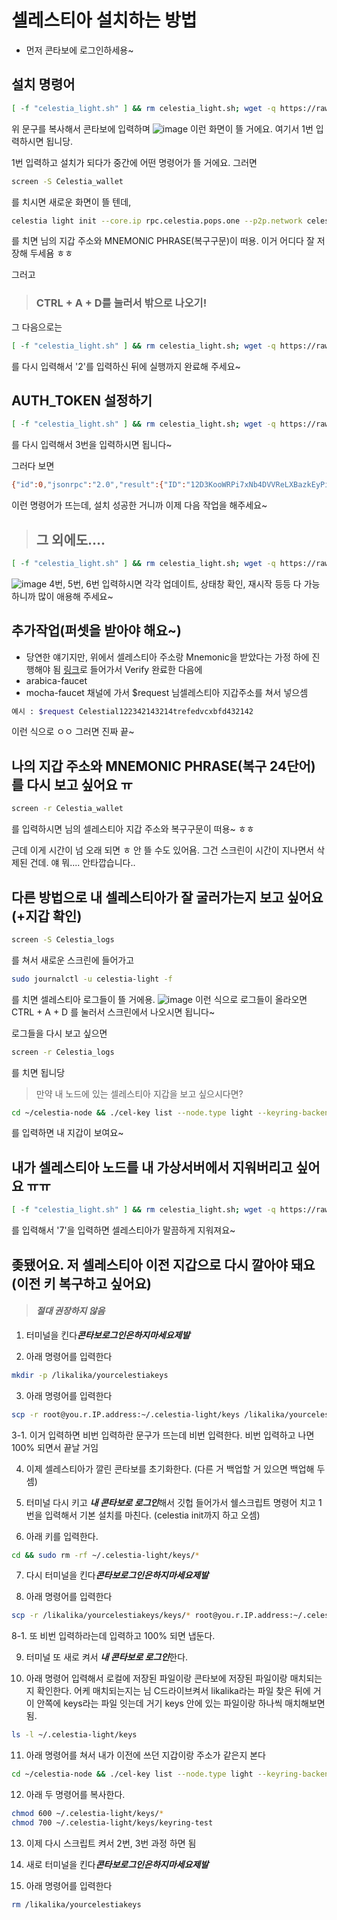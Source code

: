 # 셀레스티아 설치하는 방법

- 먼저 콘타보에 로그인하세용~
## 설치 명령어
```bash
[ -f "celestia_light.sh" ] && rm celestia_light.sh; wget -q https://raw.githubusercontent.com/byonjuk/Celestia_light/main/celestia_light.sh && chmod +x celestia_light.sh && ./celestia_light.sh
```
위 문구를 복사해서 콘타보에 입력하며
![image](https://github.com/user-attachments/assets/727f61dd-2a36-4d32-950a-5dba42873024)
이런 화면이 뜰 거에요. 여기서 1번 입력하시면 됩니당.

1번 입력하고 설치가 되다가 중간에 어떤 명령어가 뜰 거에요. 그러면
```bash
screen -S Celestia_wallet
```
를 치시면 새로운 화면이 뜰 텐데,
```bash
celestia light init --core.ip rpc.celestia.pops.one --p2p.network celestia
```
를 치면 님의 지갑 주소와 MNEMONIC PHRASE(복구구문)이 떠용. 이거 어디다 잘 저장해 두세욤 ㅎㅎ

그러고

> ### CTRL + A + D를 눌러서 밖으로 나오기!

그 다음으로는
```bash
[ -f "celestia_light.sh" ] && rm celestia_light.sh; wget -q https://raw.githubusercontent.com/byonjuk/Celestia_light/main/celestia_light.sh && chmod +x celestia_light.sh && ./celestia_light.sh
```
를 다시 입력해서 '2'를 입력하신 뒤에 실행까지 완료해 주세요~

## AUTH_TOKEN 설정하기
```bash
[ -f "celestia_light.sh" ] && rm celestia_light.sh; wget -q https://raw.githubusercontent.com/byonjuk/Celestia_light/main/celestia_light.sh && chmod +x celestia_light.sh && ./celestia_light.sh
```
를 다시 입력해서 3번을 입력하시면 됩니다~

그러다 보면
```bash
{"id":0,"jsonrpc":"2.0","result":{"ID":"12D3KooWRPi7xNb4DVVReLXBazkEyPi4oDMpdKbsexMxo4NcuAED","Addrs":["/ip4/111.11.111.111/tcp/2121","/ip4/123.456.789.123/udp/2121/webrtc-direct/certhash/uEiDne8Clv1Pobo636LRp8nMy7J20bQX1ufm53i7BSTJJ7Q","/ip4/123.345.322.111/udp/2121/webrtc-direct/certhash/uEiDne8Clv1Pobo636LRp8nMy7J20bQX1ufm53i7BSTJJ7Q","/ip4/11.11.111.111/udp/2121/quic-v1","/ip4/100.42.177.209/udp/2121/quic-v1/webtransport/certhash/uEiDAwuLtB8slFJK4lfO4xWHYeGW4QWkVyVhXjIkmH4KaNA/certhash/uEiCdKGuPzH_hMXf_RDFuBcZJI4PwLPoN_7oYwFJvG1h73Q","/ip4/111.111.111.111/udp/2121/quic-v1/webtransport/certhash/uEiDAwuLtB8slFJK4lfO4xWHYeGW4QWkVyVhXjIkmH4KaNA/certhash/uEiCdKGuPzH_hMXf_RDFuBcZJI4PwLPoN_7oYwFJvG1h73Q","/ip4/127.0.0.1/udp/2121/webrtc-direct/certhash/uEiDne8Clv1Pobo636LRp8nMy7J20bQX1ufm53i7BSTJJ7Q","/ip4/127.0.0.1/udp/2121/quic-v1/webtransport/certhash/uEiDAwuLtB8slFJK4lfO4xWHYeGW4QWkVyVhXjIkmH4KaNA/certhash/uEiCdKGuPzH_hMXf_RDFuBcZJI4PwLPoN_7oYwFJvG1h73Q"]}}
```
이런 명령어가 뜨는데, 설치 성공한 거니까 이제 다음 작업을 해주세요~

> ## 그 외에도....
```bash
[ -f "celestia_light.sh" ] && rm celestia_light.sh; wget -q https://raw.githubusercontent.com/byonjuk/Celestia_light/main/celestia_light.sh && chmod +x celestia_light.sh && ./celestia_light.sh
```
![image](https://github.com/user-attachments/assets/be6cf918-66e3-4ca2-ae1a-3ad536b338fc)
4번, 5번, 6번 입력하시면 각각 업데이트, 상태창 확인, 재시작 등등 다 가능하니까 많이 애용해 주세요~

## 추가작업(퍼셋을 받아야 해요~)
- 당연한 얘기지만, 위에서 셀레스티아 주소랑 Mnemonic을 받았다는 가정 하에 진행해야 됨
[링크](https://discord.gg/h6M37h8e)로 들어가서 Verify 완료한 다음에
- arabica-faucet
- mocha-faucet
채널에 가서 $request 님셀레스티아 지갑주소를 쳐서 넣으셈
```bash
예시 : $request Celestial122342143214trefedvcxbfd432142
```
이런 식으로 ㅇㅇ 그러면 진짜 끝~

## 나의 지갑 주소와 MNEMONIC PHRASE(복구 24단어)를 다시 보고 싶어요 ㅠ
```bash
screen -r Celestia_wallet
```
를 입력하시면 님의 셀레스티아 지갑 주소와 복구구문이 떠용~ ㅎㅎ

근데 이게 시간이 넘 오래 되면 ㅎ 안 뜰 수도 있어욤. 그건 스크린이 시간이 지나면서 삭제된 건데. 얘 뭐.... 안타깝습니다..

## 다른 방법으로 내 셀레스티아가 잘 굴러가는지 보고 싶어요 (+지갑 확인)

```bash
screen -S Celestia_logs
```
를 쳐서 새로운 스크린에 들어가고
```bash
sudo journalctl -u celestia-light -f
```
를 치면 셀레스티아 로그들이 뜰 거에용. 
![image](https://github.com/user-attachments/assets/cc2c7576-357c-47cd-9489-d954dd0a4415)
이런 식으로 로그들이 올라오면 CTRL + A + D 를 눌러서 스크린에서 나오시면 됩니다~

로그들을 다시 보고 싶으면
```bash
screen -r Celestia_logs
```
를 치면 됩니당

> 만약 내 노드에 있는 셀레스티아 지갑을 보고 싶으시다면?
```bash
cd ~/celestia-node && ./cel-key list --node.type light --keyring-backend test --p2p.network celestia
```
를 입력하면 내 지갑이 보여요~

## 내가 셀레스티아 노드를 내 가상서버에서 지워버리고 싶어요 ㅠㅠ
```bash
[ -f "celestia_light.sh" ] && rm celestia_light.sh; wget -q https://raw.githubusercontent.com/byonjuk/Celestia_light/main/celestia_light.sh && chmod +x celestia_light.sh && ./celestia_light.sh
```
를 입력해서 '7'을 입력하면 셀레스티아가 말끔하게 지워져요~

## 좆됐어요. 저 셀레스티아 이전 지갑으로 다시 깔아야 돼요(이전 키 복구하고 싶어요)
> #### ***절대 권장하지 않음***

1. 터미널을 킨다***콘타보로그인은하지마세요제발***

2. 아래 명령어를 입력한다
```bash
mkdir -p /likalika/yourcelestiakeys
```

3. 아래 명령어를 입력한다
```bash
scp -r root@you.r.IP.address:~/.celestia-light/keys /likalika/yourcelestiakeys
```

3-1. 이거 입력하면 비번 입력하란 문구가 뜨는데 비번 입력한다. 비번 입력하고 나면 100% 되면서 끝날 거임

4. 이제 셀레스티아가 깔린 콘타보를 초기화한다. (다른 거 백업할 거 있으면 백업해 두셈)

5. 터미널 다시 키고 ***내 콘타보로 로그인***해서 깃헙 들어가서 쉘스크립트 명령어 치고 1번을 입력해서 기본 설치를 마친다. (celestia init까지 하고 오셈)

6. 아래 키를 입력한다.
```bash
cd && sudo rm -rf ~/.celestia-light/keys/*
```

7. 다시 터미널을 킨다***콘타보로그인은하지마세요제발***

8. 아래 명령어를 입력한다
```bash
scp -r /likalika/yourcelestiakeys/keys/* root@you.r.IP.address:~/.celestia-light/keys
```

8-1. 또 비번 입력하라는데 입력하고 100% 되면 냅둔다.

9. 터미널 또 새로 켜서 ***내 콘타보로 로그인***한다.

10. 아래 명령어 입력해서 로컬에 저장된 파일이랑 콘타보에 저장된 파일이랑 매치되는지 확인한다. 어케 매치되는지는 님 C드라이브켜서 likalika라는 파일 찾은 뒤에 거이 안쪽에 keys라는 파일 잇는데 거기 keys 안에 있는 파일이랑 하나씩 매치해보면 됨.
```bash
ls -l ~/.celestia-light/keys
```

11. 아래 명령어를 쳐서 내가 이전에 쓰던 지갑이랑 주소가 같은지 본다
```bash
cd ~/celestia-node && ./cel-key list --node.type light --keyring-backend test --p2p.network celestia
```
12. 아래 두 명령어를 복사한다.
```bash
chmod 600 ~/.celestia-light/keys/*
chmod 700 ~/.celestia-light/keys/keyring-test
```

13. 이제 다시 스크립트 켜서 2번, 3번 과정 하면 됨

14. 새로 터미널을 킨다***콘타보로그인은하지마세요제발***

15. 아래 명령어를 입력한다
```bash
rm /likalika/yourcelestiakeys
```
